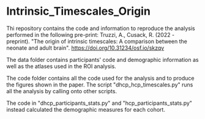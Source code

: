 # Intrinsic_Timescales_Origin

Thi repository contains the code and information to reproduce the analysis performed in the following pre-print:
Truzzi, A., Cusack, R. (2022 - preprint). "The origin of intrinsic timescales: A comparison between the neonate and adult brain". https://doi.org/10.31234/osf.io/skzqv

The data folder contains participants' code and demographic information as well as the atlases used in the ROI analysis. 

The code folder contains all the code used for the analysis and to produce the figures shown in the paper. 
The script "dhcp_hcp_timescales.py" runs all the analysis by calling onto other scripts.

The code in "dhcp_participants_stats.py" and "hcp_participants_stats.py" instead calculated the demographic measures for each cohort.
